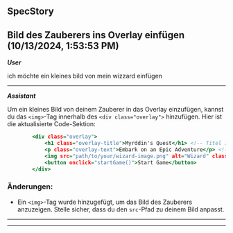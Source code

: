 ## SpecStory

## Bild des Zauberers ins Overlay einfügen (10/13/2024, 1:53:53 PM)

_**User**_

ich möchte ein kleines bild von mein wizzard einfügen

---

_**Assistant**_

Um ein kleines Bild von deinem Zauberer in das Overlay einzufügen, kannst du das `<img>`-Tag innerhalb des `<div class="overlay">` hinzufügen. Hier ist die aktualisierte Code-Sektion:

```html:index.html
        <div class="overlay">
            <h1 class="overlay-title">Myrddin's Quest</h1> <!-- Titel im Overlay -->
            <p class="overlay-text">Embark on an Epic Adventure</p> <!-- Text im Overlay -->
            <img src="path/to/your/wizard-image.png" alt="Wizard" class="wizard-image"> <!-- Bild des Zauberers -->
            <button onclick="startGame()">Start Game</button>
        </div>
```

### Änderungen:
- Ein `<img>`-Tag wurde hinzugefügt, um das Bild des Zauberers anzuzeigen. Stelle sicher, dass du den `src`-Pfad zu deinem Bild anpasst.

---



---

